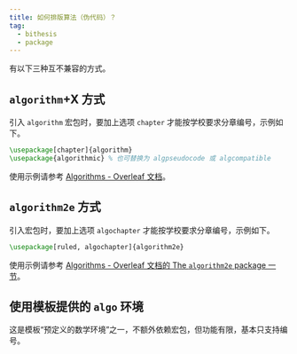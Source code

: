 ```yaml
---
title: 如何排版算法（伪代码）？
tag:
  - bithesis
  - package
---
```


有以下三种互不兼容的方式。

## `algorithm`+X 方式

引入 `algorithm` 宏包时，要加上选项 `chapter` 才能按学校要求分章编号，示例如下。

```latex
\usepackage[chapter]{algorithm}
\usepackage{algorithmic} % 也可替换为 algpseudocode 或 algcompatible
```

使用示例请参考 [Algorithms - Overleaf 文档](https://www.overleaf.com/learn/latex/Algorithms)。

## `algorithm2e` 方式

引入宏包时，要加上选项 `algochapter` 才能按学校要求分章编号，示例如下。

```latex
\usepackage[ruled, algochapter]{algorithm2e}
```

使用示例请参考 [Algorithms - Overleaf 文档的 The `algorithm2e` package 一节](https://www.overleaf.com/learn/latex/Algorithms#The_algorithm2e_package)。

## 使用模板提供的 `algo` 环境

这是模板“预定义的数学环境”之一，不额外依赖宏包，但功能有限，基本只支持编号。
